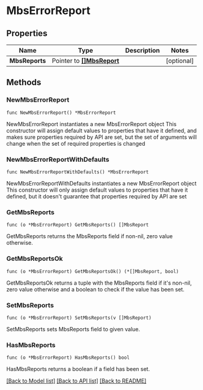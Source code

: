 # MbsErrorReport

## Properties

Name | Type | Description | Notes
------------ | ------------- | ------------- | -------------
**MbsReports** | Pointer to [**[]MbsReport**](MbsReport.md) |  | [optional] 

## Methods

### NewMbsErrorReport

`func NewMbsErrorReport() *MbsErrorReport`

NewMbsErrorReport instantiates a new MbsErrorReport object
This constructor will assign default values to properties that have it defined,
and makes sure properties required by API are set, but the set of arguments
will change when the set of required properties is changed

### NewMbsErrorReportWithDefaults

`func NewMbsErrorReportWithDefaults() *MbsErrorReport`

NewMbsErrorReportWithDefaults instantiates a new MbsErrorReport object
This constructor will only assign default values to properties that have it defined,
but it doesn't guarantee that properties required by API are set

### GetMbsReports

`func (o *MbsErrorReport) GetMbsReports() []MbsReport`

GetMbsReports returns the MbsReports field if non-nil, zero value otherwise.

### GetMbsReportsOk

`func (o *MbsErrorReport) GetMbsReportsOk() (*[]MbsReport, bool)`

GetMbsReportsOk returns a tuple with the MbsReports field if it's non-nil, zero value otherwise
and a boolean to check if the value has been set.

### SetMbsReports

`func (o *MbsErrorReport) SetMbsReports(v []MbsReport)`

SetMbsReports sets MbsReports field to given value.

### HasMbsReports

`func (o *MbsErrorReport) HasMbsReports() bool`

HasMbsReports returns a boolean if a field has been set.


[[Back to Model list]](../README.md#documentation-for-models) [[Back to API list]](../README.md#documentation-for-api-endpoints) [[Back to README]](../README.md)


